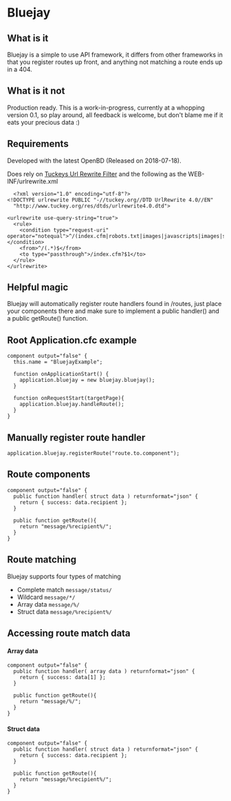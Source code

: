 # Bluejay
## What is it
Bluejay is a simple to use API framework, it differs from other frameworks in that you register routes up front, and anything not matching a route ends up in a 404.

## What is it not
Production ready. This is a work-in-progress, currently at a whopping version 0.1, so play around, all feedback is welcome, but don't blame me if it eats your precious data :)

## Requirements
Developed with the latest OpenBD (Released on 2018-07-18).

Does rely on [Tuckeys Url Rewrite Filter](http://tuckey.org/urlrewrite/) and the following as the WEB-INF/urlrewrite.xml

```
  <?xml version="1.0" encoding="utf-8"?>
<!DOCTYPE urlrewrite PUBLIC "-//tuckey.org//DTD UrlRewrite 4.0//EN"
  "http://www.tuckey.org/res/dtds/urlrewrite4.0.dtd">

<urlrewrite use-query-string="true">
  <rule>
    <condition type="request-uri" operator="notequal">^/(index.cfm|robots.txt|images|javascripts|images|stylesheets)</condition>
    <from>^/(.*)$</from>
    <to type="passthrough">/index.cfm?$1</to>
  </rule>
</urlrewrite>
```

## Helpful magic
Bluejay will automatically register route handlers found in /routes, just place your components there and make sure to implement a public handler() and a public getRoute() function.

## Root Application.cfc example
```
component output="false" {
  this.name = "BluejayExample";

  function onApplicationStart() {
    application.bluejay = new bluejay.bluejay();
  }

  function onRequestStart(targetPage){
    application.bluejay.handleRoute();
  }
}
```

## Manually register route handler
`application.bluejay.registerRoute("route.to.component");`


## Route components
```
component output="false" {
  public function handler( struct data ) returnformat="json" {
    return { success: data.recipient };
  }

  public function getRoute(){
    return "message/%recipient%/";
  }
}
```

## Route matching
Bluejay supports four types of matching
* Complete match `message/status/`
* Wildcard `message/*/`
* Array data `message/%/`
* Struct data `message/%recipient%/`

## Accessing route match data
#### Array data
```
component output="false" {
  public function handler( array data ) returnformat="json" {
    return { success: data[1] };
  }

  public function getRoute(){
    return "message/%/";
  }
}
```

#### Struct data
```
component output="false" {
  public function handler( struct data ) returnformat="json" {
    return { success: data.recipient };
  }

  public function getRoute(){
    return "message/%recipient%/";
  }
}
```